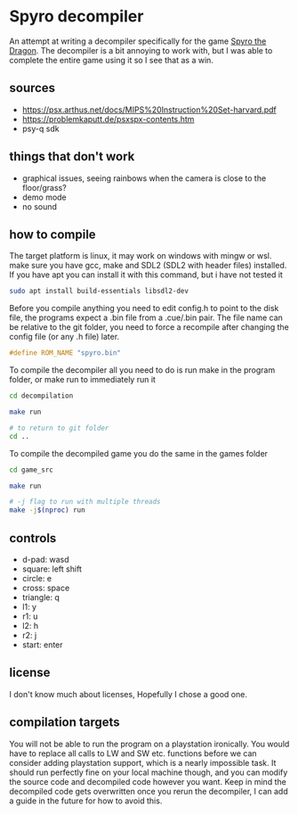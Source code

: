# Spyro decompiler

An attempt at writing a decompiler specifically for the game [Spyro the Dragon](https://en.wikipedia.org/wiki/Spyro_the_Dragon).
The decompiler is a bit annoying to work with, but I was able to complete the entire game using it so I see that as a win.

## sources

- <https://psx.arthus.net/docs/MIPS%20Instruction%20Set-harvard.pdf>
- <https://problemkaputt.de/psxspx-contents.htm>
- psy-q sdk

## things that don't work

- graphical issues, seeing rainbows when the camera is close to the floor/grass?
- demo mode
- no sound

## how to compile

The target platform is linux, it may work on windows with mingw or wsl.
make sure you have gcc, make and SDL2 (SDL2 with header files) installed.
If you have apt you can install it with this command, but i have not tested it

```bash
sudo apt install build-essentials libsdl2-dev
```

Before you compile anything you need to edit config.h to point to the disk file, the programs expect a .bin file from a .cue/.bin pair.
The file name can be relative to the git folder, you need to force a recompile after changing the config file (or any .h file) later.

```c
#define ROM_NAME "spyro.bin"
```

To compile the decompiler all you need to do is run make in the program folder, or make run to immediately run it

```bash
cd decompilation

make run

# to return to git folder
cd ..
```

To compile the decompiled game you do the same in the games folder

```bash
cd game_src

make run

# -j flag to run with multiple threads
make -j$(nproc) run
```

## controls

- d-pad: wasd
- square: left shift
- circle: e
- cross: space
- triangle: q
- l1: y
- r1: u
- l2: h
- r2: j
- start: enter

## license

I don't know much about licenses, Hopefully I chose a good one.

## compilation targets

You will not be able to run the program on a playstation ironically.
You would have to replace all calls to LW and SW etc. functions before we can consider adding playstation support, which is a nearly impossible task.
It should run perfectly fine on your local machine though, and you can modify the source code and decompiled code however you want.
Keep in mind the decompiled code gets overwritten once you rerun the decompiler, I can add a guide in the future for how to avoid this.